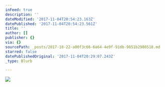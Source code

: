 ```yaml
---
inFeed: true
description: ''
dateModified: '2017-11-04T20:54:23.163Z'
datePublished: '2017-11-04T20:54:23.561Z'
title: ''
author: []
publisher: {}
via: {}
sourcePath: _posts/2017-10-22-a00f3c66-6a64-4e9f-91db-9851b2980518.md
starred: false
datePublishedOriginal: '2017-11-04T20:29:07.243Z'
_type: Blurb

---
```

![](https://the-grid-user-content.s3-us-west-2.amazonaws.com/69c6c312-bfb5-408c-8752-08f85532ee15.jpg)